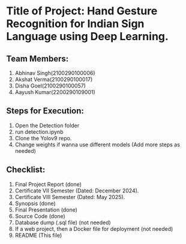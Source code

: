 # Title of Project: Hand Gesture Recognition for Indian Sign Language using Deep Learning.

## Team Members:
1. Abhinav Singh(2100290100006)
2. Akshat Verma(2100290100017)
3. Disha Goel(2100290100057)
4. Aayush Kumar(2200290109001)

## Steps for Execution:
1. Open the Detection folder
2. run detection.ipynb
3. Clone the Yolov9 repo.
4. Change weights if wanna use different models
   (Add more steps as needed)

## Checklist:
1. Final Project Report (done)
2. Certificate VII Semester (Dated: December 2024).
3. Certificate VIII Semester (Dated: May 2025).
4. Synopsis (done)
5. Final Presentation (done)
6. Source Code (done)
7. Database dump (.sql file) (not needed)
8. If a web project, then a Docker file for deployment (not needed)
9. README (This file)
